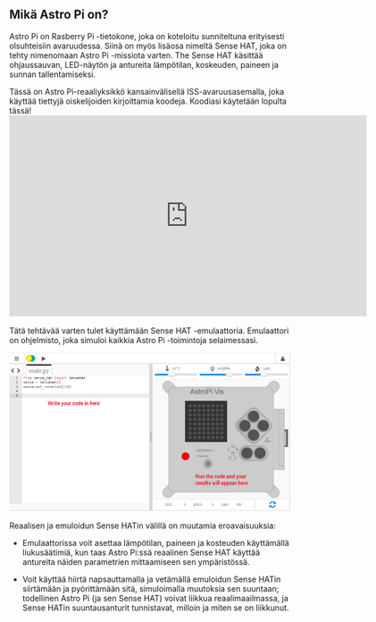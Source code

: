 ## Mikä Astro Pi on?

Astro Pi on Rasberry Pi -tietokone, joka on koteloitu sunniteltuna erityisesti olsuhteisiin avaruudessa. Siinä on myös lisäosa nimeltä Sense HAT, joka on tehty nimenomaan Astro Pi -missiota varten. The Sense HAT käsittää ohjaussauvan, LED-näytön ja antureita lämpötilan, koskeuden, paineen ja sunnan tallentamiseksi.

Tässä on Astro Pi-reaaliyksikkö kansainvälisellä ISS-avaruusasemalla, joka käyttää tiettyjä oiskelijoiden kirjoittamia koodeja. Koodiasi käytetään lopulta tässä! <iframe src="https://player.vimeo.com/video/172737314" width="640" height="360" frameborder="0" webkitallowfullscreen mozallowfullscreen allowfullscreen mark="crwd-mark"></iframe> 

Tätä tehtävää varten tulet käyttämään Sense HAT -emulaattoria. Emulaattori on ohjelmisto, joka simuloi kaikkia Astro Pi -toimintoja selaimessasi.

![Sense HAT-emulaattori](images/sense-hat-emulator.png)

Reaalisen ja emuloidun Sense HATin välillä on muutamia eroavaisuuksia:

- Emulaattorissa voit asettaa lämpötilan, paineen ja kosteuden käyttämällä liukusäätimiä, kun taas Astro Pi:ssä reaalinen Sense HAT käyttää antureita näiden parametrien mittaamiseen sen ympäristössä.

- Voit käyttää hiirtä napsauttamalla ja vetämällä emuloidun Sense HATin siirtämään ja pyörittämään sitä, simuloimalla muutoksia sen suuntaan; todellinen Astro Pi (ja sen Sense HAT) voivat liikkua reaalimaailmassa, ja Sense HATin suuntausanturit tunnistavat, milloin ja miten se on liikkunut.